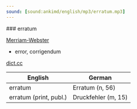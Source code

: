 ```yaml
---
sound: [sound:ankimd/english/mp3/erratum.mp3]
---
```


\### erratum

[Merriam-Webster](https://www.merriam-webster.com/dictionary/erratum)

- error, corrigendum

[dict.cc](https://www.dict.cc/erratum)

| English        | German       |
| -------------- | ------------ |
| erratum | Erratum (n, 56) |
| erratum (print, publ.) | Druckfehler (m, 15) |
